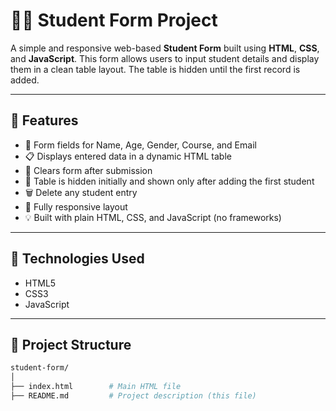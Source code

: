 # 🧑‍🎓 Student Form Project

A simple and responsive web-based **Student Form** built using **HTML**, **CSS**, and **JavaScript**. This form allows users to input student details and display them in a clean table layout. The table is hidden until the first record is added.

---

## 🚀 Features

- 📝 Form fields for Name, Age, Gender, Course, and Email
- 📋 Displays entered data in a dynamic HTML table
- 🧼 Clears form after submission
- 👀 Table is hidden initially and shown only after adding the first student
- 🗑️ Delete any student entry
- 📱 Fully responsive layout
- 💡 Built with plain HTML, CSS, and JavaScript (no frameworks)

---

## 🔧 Technologies Used

- HTML5
- CSS3
- JavaScript

---

## 📂 Project Structure

```bash
student-form/
│
├── index.html        # Main HTML file
├── README.md         # Project description (this file)
